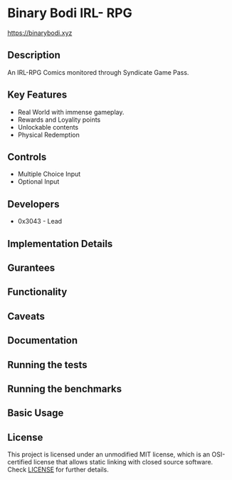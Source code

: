 # Binary Bodi IRL- RPG
 
 https://binarybodi.xyz
 
## Description
An IRL-RPG Comics monitored through Syndicate Game Pass. 


## Key Features

 - Real World with immense gameplay.
 - Rewards and Loyality points
 - Unlockable contents
 - Physical Redemption
 
## Controls

 - Multiple Choice Input
 - Optional Input

## Developers

 - 0x3043 - Lead

## Implementation Details
## Gurantees
## Functionality 
## Caveats
## Documentation
## Running the tests
## Running the benchmarks
## Basic Usage

## License

This project is licensed under an unmodified MIT license, which is an OSI-certified license that allows static linking with closed source software. Check [LICENSE](LICENSE) for further details.


